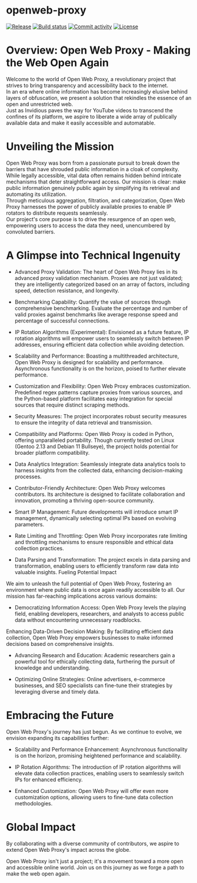 # openweb-proxy

[![Release](https://img.shields.io/github/v/release/ankaboot-source/openweb-proxy)](https://img.shields.io/github/v/release/ankaboot-source/openweb-proxy)
[![Build status](https://img.shields.io/github/actions/workflow/status/ankaboot-source/openweb-proxy/main.yml?branch=main)](https://github.com/ankaboot-source/openweb-proxy/actions/workflows/main.yml?query=branch%3Amain)
[![Commit activity](https://img.shields.io/github/commit-activity/m/ankaboot-source/openweb-proxy)](https://img.shields.io/github/commit-activity/m/ankaboot-source/openweb-proxy)
[![License](https://img.shields.io/github/license/ankaboot-source/openweb-proxy)](https://img.shields.io/github/license/ankaboot-source/openweb-proxy)

# Overview: Open Web Proxy - Making the Web Open Again

Welcome to the world of Open Web Proxy, a revolutionary project that strives to bring transparency and accessibility back to the internet.  
In an era where online information has become increasingly elusive behind layers of obfuscation, we present a solution that rekindles the essence of an open and unrestricted web.  
Just as Invidious paves the way for YouTube videos to transcend the confines of its platform, we aspire to liberate a wide array of publically available data and make it easily accessible and automatable.

# Unveiling the Mission

Open Web Proxy was born from a passionate pursuit to break down the barriers that have shrouded public information in a cloak of complexity.  
While legally accessible, vital data often remains hidden behind intricate mechanisms that deter straightforward access. Our mission is clear: make public information genuinely public again by simplifying its retrieval and automating its utilization.  
Through meticulous aggregation, filtration, and categorization, Open Web Proxy harnesses the power of publicly available proxies to enable IP rotators to distribute requests seamlessly.  
Our project's core purpose is to drive the resurgence of an open web, empowering users to access the data they need, unencumbered by convoluted barriers.

# A Glimpse into Technical Ingenuity

* Advanced Proxy Validation: The heart of Open Web Proxy lies in its advanced proxy validation mechanism. Proxies are not just validated; they are intelligently categorized based on an array of factors, including speed, detection resistance, and longevity.

* Benchmarking Capability: Quantify the value of sources through comprehensive benchmarking. Evaluate the percentage and number of valid proxies against benchmarks like average response speed and percentage of successful connections.

* IP Rotation Algorithms (Experimental): Envisioned as a future feature, IP rotation algorithms will empower users to seamlessly switch between IP addresses, ensuring efficient data collection while avoiding detection.

* Scalability and Performance: Boasting a multithreaded architecture, Open Web Proxy is designed for scalability and performance. Asynchronous functionality is on the horizon, poised to further elevate performance.

* Customization and Flexibility: Open Web Proxy embraces customization. Predefined regex patterns capture proxies from various sources, and the Python-based platform facilitates easy integration for special sources that require distinct scraping methods.

* Security Measures: The project incorporates robust security measures to ensure the integrity of data retrieval and transmission.

* Compatibility and Platforms: Open Web Proxy is coded in Python, offering unparalleled portability. Though currently tested on Linux (Gentoo 2.13 and Debian 11 Bullseye), the project holds potential for broader platform compatibility.

* Data Analytics Integration: Seamlessly integrate data analytics tools to harness insights from the collected data, enhancing decision-making processes.

* Contributor-Friendly Architecture: Open Web Proxy welcomes contributors. Its architecture is designed to facilitate collaboration and innovation, promoting a thriving open-source community.

* Smart IP Management: Future developments will introduce smart IP management, dynamically selecting optimal IPs based on evolving parameters.

* Rate Limiting and Throttling: Open Web Proxy incorporates rate limiting and throttling mechanisms to ensure responsible and ethical data collection practices.

* Data Parsing and Transformation: The project excels in data parsing and transformation, enabling users to efficiently transform raw data into valuable insights.
Fueling Potential Impact

We aim to unleash the full potential of Open Web Proxy, fostering an environment where public data is once again readily accessible to all. Our mission has far-reaching implications across various domains:

* Democratizing Information Access: Open Web Proxy levels the playing field, enabling developers, researchers, and analysts to access public data without encountering unnecessary roadblocks.

Enhancing Data-Driven Decision Making: By facilitating efficient data collection, Open Web Proxy empowers businesses to make informed decisions based on comprehensive insights.

* Advancing Research and Education: Academic researchers gain a powerful tool for ethically collecting data, furthering the pursuit of knowledge and understanding.

* Optimizing Online Strategies: Online advertisers, e-commerce businesses, and SEO specialists can fine-tune their strategies by leveraging diverse and timely data.

# Embracing the Future

Open Web Proxy's journey has just begun. As we continue to evolve, we envision expanding its capabilities further:

* Scalability and Performance Enhancement: Asynchronous functionality is on the horizon, promising heightened performance and scalability.

* IP Rotation Algorithms: The introduction of IP rotation algorithms will elevate data collection practices, enabling users to seamlessly switch IPs for enhanced efficiency.

* Enhanced Customization: Open Web Proxy will offer even more customization options, allowing users to fine-tune data collection methodologies.

# Global Impact
By collaborating with a diverse community of contributors, we aspire to extend Open Web Proxy's impact across the globe.

Open Web Proxy isn't just a project; it's a movement toward a more open and accessible online world. Join us on this journey as we forge a path to make the web open again.
